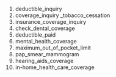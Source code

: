 1. deductible_inquiry
2. coverage_inquiry _tobacco_cessation
3. insurance_coverage_inquiry
4. check_dental_coverage
5. deductible_paid
6. mental_health_coverage
7. maximum_out_of_pocket_limit
8. pap_smear_mammogram
9. hearing_aids_coverage
10. in-home_health_care_coverage
